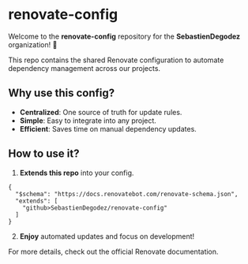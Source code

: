 # renovate-config

Welcome to the **renovate-config** repository for the **SebastienDegodez** organization! 🎉

This repo contains the shared Renovate configuration to automate dependency management across our projects.

## Why use this config?

- **Centralized**: One source of truth for update rules.
- **Simple**: Easy to integrate into any project.
- **Efficient**: Saves time on manual dependency updates.

## How to use it?

1. **Extends this repo** into your config.

```
{
  "$schema": "https://docs.renovatebot.com/renovate-schema.json",
  "extends": [
    "github>SebastienDegodez/renovate-config"
  ]
}
```

2. **Enjoy** automated updates and focus on development!

For more details, check out the official Renovate documentation.
